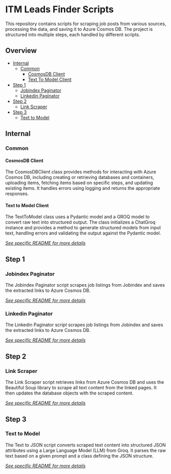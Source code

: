 # ITM Leads Finder Scripts
This repository contains scripts for scraping job posts from various sources, processing the data, and saving it to Azure Cosmos DB. The project is structured into multiple steps, each handled by different scripts.

## Overview
 - [Internal](#internal)
    - [Common](#common)
        - [CosmosDB Client](#cosmosdb-client)
        - [Text To Model Client](#text-to-model-client)
 - [Step 1](#step-1)
    - [Jobindex Paginator](#jobindex-paginator)
    - [Linkedin Paginator](#linkedin-paginator)
 - [Step 2](#step-2)
    - [Link Scraper](#link-scraper)
 - [Step 3](#step-3)
    - [Text to Model](#text-to-model)

## Internal
### Common
#### CosmosDB Client
The CosmosDBClient class provides methods for interacting with Azure Cosmos DB, including creating or retrieving databases and containers, uploading items, fetching items based on specific steps, and updating existing items. It handles errors using logging and returns the appropriate responses.
#### Text to Model Client
The TextToModel class uses a Pydantic model and a GROQ model to convert raw text into structured output. The class initializes a ChatGroq instance and provides a method to generate structured models from input text, handling errors and validating the output against the Pydantic model.

[*See specific README for more details*](https://github.com/it-minds/itm_leads-finder-scripts/blob/main/internal/README.md)

## Step 1
### Jobindex Paginator
The Jobindex Paginator script scrapes job listings from Jobindex and saves the extracted links to Azure Cosmos DB.

[*See specific README for more details*](https://github.com/it-minds/itm_leads-finder-scripts/blob/main/step-1/jobindex-paginator/README.md)
### Linkedin Paginator
The Linkedin Paginator script scrapes job listings from Jobindex and saves the extracted links to Azure Cosmos DB.

[*See specific README for more details*](https://github.com/it-minds/itm_leads-finder-scripts/blob/main/step-1/linkedin-paginator/README.md)


## Step 2
### Link Scraper
The Link Scraper script retrieves links from Azure Cosmos DB and uses the Beautiful Soup library to scrape all text content from the linked pages. It then updates the database objects with the scraped content.

[*See specific README for more details*](https://github.com/it-minds/itm_leads-finder-scripts/blob/main/step-2/link-scraper/README.md)

## Step 3
### Text to Model
The Text to JSON script converts scraped text content into structured JSON attributes using a Large Language Model (LLM) from Groq. It parses the raw text based on a given prompt and a class defining the JSON structure.

[*See specific README for more details*](https://github.com/it-minds/itm_leads-finder-scripts/blob/main/step-3/text-to-model/README.md)